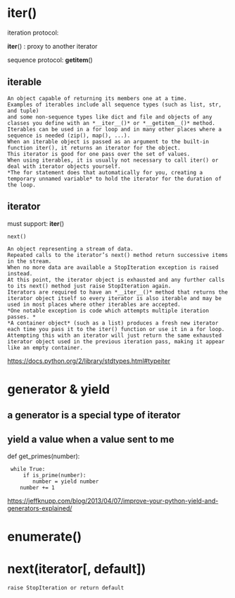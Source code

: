 # iter()
  iteration protocol: 
  
  __iter__()  : proxy to another iterator
  
  sequence protocol: __getitem__()
  
  ## iterable
  
    An object capable of returning its members one at a time. 
    Examples of iterables include all sequence types (such as list, str, and tuple) 
    and some non-sequence types like dict and file and objects of any classes you define with an *__iter__()* or *__getitem__()* method. 
    Iterables can be used in a for loop and in many other places where a sequence is needed (zip(), map(), ...). 
    When an iterable object is passed as an argument to the built-in function iter(), it returns an iterator for the object. 
    This iterator is good for one pass over the set of values. 
    When using iterables, it is usually not necessary to call iter() or deal with iterator objects yourself. 
    *The for statement does that automatically for you, creating a temporary unnamed variable* to hold the iterator for the duration of the loop. 
    
    
  ## iterator
  must support:
    __iter__()
    
    next()
    
    An object representing a stream of data. 
    Repeated calls to the iterator’s next() method return successive items in the stream. 
    When no more data are available a StopIteration exception is raised instead. 
    At this point, the iterator object is exhausted and any further calls to its next() method just raise StopIteration again. 
    Iterators are required to have an *__iter__()* method that returns the iterator object itself so every iterator is also iterable and may be used in most places where other iterables are accepted. 
    *One notable exception is code which attempts multiple iteration passes. *
    *A container object* (such as a list) produces a fresh new iterator each time you pass it to the iter() function or use it in a for loop. 
    Attempting this with an iterator will just return the same exhausted iterator object used in the previous iteration pass, making it appear like an empty container.
    

https://docs.python.org/2/library/stdtypes.html#typeiter


# generator & yield

## a generator is a special type of iterator

## yield a value when a value sent to me
def get_primes(number):

     while True:
         if is_prime(number):
            number = yield number
        number += 1
        
https://jeffknupp.com/blog/2013/04/07/improve-your-python-yield-and-generators-explained/

# enumerate()

# next(iterator[, default]) 
    raise StopIteration or return default
    
    
